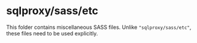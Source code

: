 # sqlproxy/sass/etc

This folder contains miscellaneous SASS files. Unlike `"sqlproxy/sass/etc"`, these files
need to be used explicitly.
